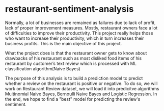 # restaurant-sentiment-analysis
Normally, a lot of businesses are remained as failures due to lack of profit, lack of proper improvement measures. Mostly, restaurant owners face a lot of difficulties to improve their productivity. This project really helps those who want to increase their productivity, which in turn increases their business profits. This is the main objective of this project.

What the project does is that the restaurant owner gets to know about drawbacks of his restaurant such as most disliked food items of his restaurant by customer’s text review which is processed with ML classification algorithm(Naive Bayes)

The purpose of this analysis is to build a prediction model to predict whether a review on the restaurant is positive or negative. To do so, we will work on Restaurant Review dataset, we will load it into predicitve algorithms Multinomial Naive Bayes, Bernoulli Naive Bayes and Logistic Regression. In the end, we hope to find a "best" model for predicting the review's sentiment.
